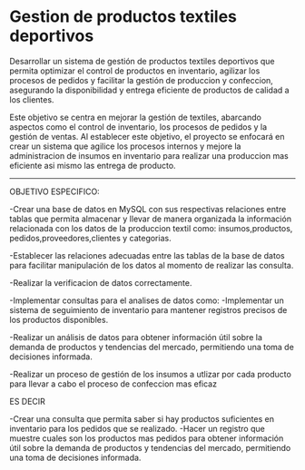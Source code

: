 # Gestion de productos textiles deportivos

Desarrollar un sistema de gestión de productos textiles deportivos que permita optimizar el control de productos en inventario, agilizar los procesos de pedidos y facilitar la gestión de produccion y confeccion, asegurando la disponibilidad y entrega eficiente de productos de calidad a los clientes.

Este objetivo se centra en mejorar la gestión de textiles, abarcando aspectos como el control de inventario, los procesos de pedidos y la gestión de ventas. Al establecer este objetivo, el proyecto se enfocará en crear un sistema que agilice los procesos internos y mejore la administracion de insumos en inventario para realizar una produccion mas eficiente asi mismo las entrega de producto.

<hr>
 OBJETIVO ESPECIFICO:

-Crear una base de datos en MySQL con sus respectivas relaciones entre tablas que permita almacenar y llevar de manera organizada la información relacionada con los datos de la produccion textil como: insumos,productos, pedidos,proveedores,clientes y categorias.

-Establecer las relaciones adecuadas entre las tablas de la base de datos para facilitar manipulación de los datos al momento de realizar las consulta.

-Realizar la verificacion de datos correctamente.

-Implementar consultas para el analises de datos como:
-Implementar un sistema de seguimiento de inventario para mantener registros precisos de los productos disponibles.

-Realizar un análisis de datos para obtener información útil sobre la demanda de productos y tendencias del mercado, permitiendo una toma de decisiones informada.

-Realizar  un proceso de gestión de los insumos a utlizar por cada producto para llevar a cabo el proceso de confeccion mas eficaz

ES DECIR

  -Crear una consulta que permita saber si hay productos suficientes en inventario para los pedidos que se realizado.
  -Hacer un registro que muestre cuales son los productos mas pedidos para obtener información útil sobre la demanda de productos y tendencias del mercado, permitiendo una toma de decisiones informada.
